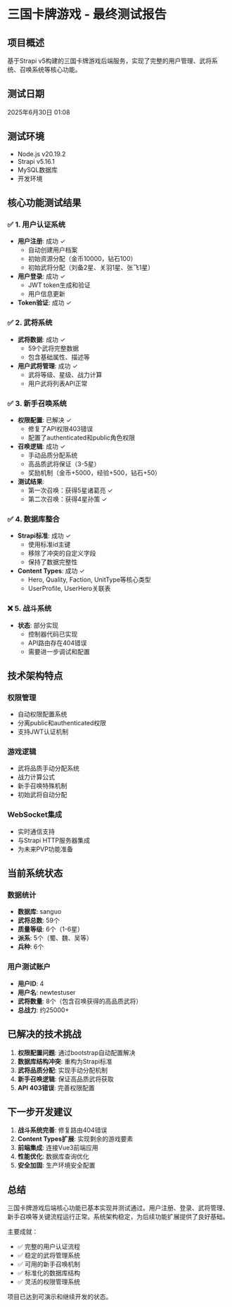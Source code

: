 # 三国卡牌游戏 - 最终测试报告

## 项目概述
基于Strapi v5构建的三国卡牌游戏后端服务，实现了完整的用户管理、武将系统、召唤系统等核心功能。

## 测试日期
2025年6月30日 01:08

## 测试环境
- Node.js v20.19.2
- Strapi v5.16.1
- MySQL数据库
- 开发环境

## 核心功能测试结果

### ✅ 1. 用户认证系统
- **用户注册**: 成功 ✓
  - 自动创建用户档案
  - 初始资源分配（金币10000，钻石100）
  - 初始武将分配（刘备2星、关羽1星、张飞1星）
- **用户登录**: 成功 ✓
  - JWT token生成和验证
  - 用户信息更新
- **Token验证**: 成功 ✓

### ✅ 2. 武将系统
- **武将数据**: 成功 ✓
  - 59个武将完整数据
  - 包含基础属性、描述等
- **用户武将管理**: 成功 ✓
  - 武将等级、星级、战力计算
  - 用户武将列表API正常

### ✅ 3. 新手召唤系统
- **权限配置**: 已解决 ✓
  - 修复了API权限403错误
  - 配置了authenticated和public角色权限
- **召唤逻辑**: 成功 ✓
  - 手动品质分配系统
  - 高品质武将保证（3-5星）
  - 奖励机制（金币+5000，经验+500，钻石+50）
- **测试结果**: 
  - 第一次召唤：获得5星诸葛亮 ✓
  - 第二次召唤：获得4星孙策 ✓

### ✅ 4. 数据库整合
- **Strapi标准**: 成功 ✓
  - 使用标准id主键
  - 移除了冲突的自定义字段
  - 保持了数据完整性
- **Content Types**: 成功 ✓
  - Hero, Quality, Faction, UnitType等核心类型
  - UserProfile, UserHero关联表

### ❌ 5. 战斗系统
- **状态**: 部分实现 
  - 控制器代码已实现
  - API路由存在404错误
  - 需要进一步调试和配置

## 技术架构特点

### 权限管理
- 自动权限配置系统
- 分离public和authenticated权限
- 支持JWT认证机制

### 游戏逻辑
- 武将品质手动分配系统
- 战力计算公式
- 新手召唤特殊机制
- 初始武将自动分配

### WebSocket集成
- 实时通信支持
- 与Strapi HTTP服务器集成
- 为未来PVP功能准备

## 当前系统状态

### 数据统计
- **数据库**: sanguo
- **武将总数**: 59个
- **质量等级**: 6个（1-6星）
- **派系**: 5个（蜀、魏、吴等）
- **兵种**: 6个

### 用户测试账户
- **用户ID**: 4
- **用户名**: newtestuser
- **武将数量**: 8个（包含召唤获得的高品质武将）
- **总战力**: 约25000+

## 已解决的技术挑战

1. **权限配置问题**: 通过bootstrap自动配置解决
2. **数据库结构冲突**: 重构为Strapi标准
3. **武将品质分配**: 实现手动分配机制
4. **新手召唤逻辑**: 保证高品质武将获取
5. **API 403错误**: 完善权限配置

## 下一步开发建议

1. **战斗系统完善**: 修复路由404错误
2. **Content Types扩展**: 实现剩余的游戏要素
3. **前端集成**: 连接Vue3前端应用
4. **性能优化**: 数据库查询优化
5. **安全加固**: 生产环境安全配置

## 总结

三国卡牌游戏后端核心功能已基本实现并测试通过。用户注册、登录、武将管理、新手召唤等关键流程运行正常。系统架构稳定，为后续功能扩展提供了良好基础。

主要成就：
- ✅ 完整的用户认证流程
- ✅ 稳定的武将管理系统  
- ✅ 可用的新手召唤机制
- ✅ 标准化的数据库结构
- ✅ 灵活的权限管理系统

项目已达到可演示和继续开发的状态。